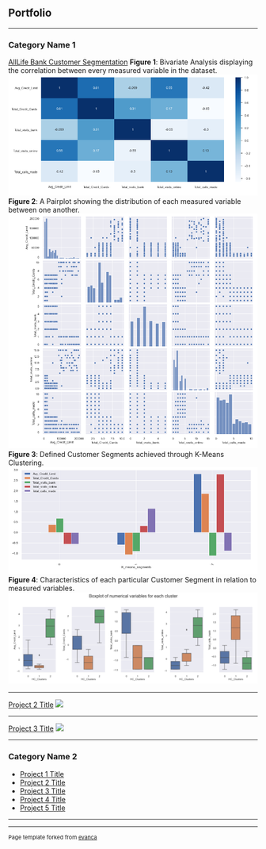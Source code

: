 ## Portfolio

---

### Category Name 1 

[AllLife Bank Customer Segmentation](/sample_page)
**Figure 1**: Bivariate Analysis displaying the correlation between every measured variable in the dataset.
<img src="images/Bivariate Analysis.PNG"/><br>
**Figure 2**: A Pairplot showing the distribution of each measured variable between one another.
<img src="images/Pair Plot.PNG"/><br>
**Figure 3**: Defined Customer Segments achieved through K-Means Clustering.
<img src="images/K-Means Segments.PNG"/><br>
**Figure 4**: Characteristics of each particular Customer Segment in relation to measured variables.
<img src="images/Box-Plot Values.PNG"/><br>

---
[Project 2 Title](/pdf/sample_presentation.pdf)
<img src="images/dummy_thumbnail.jpg?raw=true"/>

---
[Project 3 Title](http://example.com/)
<img src="images/dummy_thumbnail.jpg?raw=true"/>

---

### Category Name 2

- [Project 1 Title](http://example.com/)
- [Project 2 Title](http://example.com/)
- [Project 3 Title](http://example.com/)
- [Project 4 Title](http://example.com/)
- [Project 5 Title](http://example.com/)

---




---
<p style="font-size:11px">Page template forked from <a href="https://github.com/evanca/quick-portfolio">evanca</a></p>
<!-- Remove above link if you don't want to attibute -->

